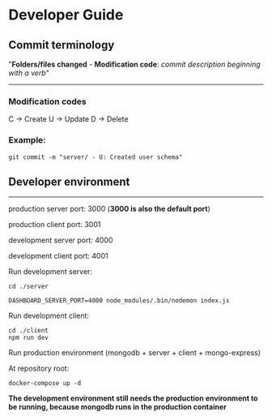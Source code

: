 # Developer Guide


## Commit terminology

"**Folders/files changed** - **Modification code**: *commit description beginning  with a verb*"

---

### Modification codes
C -> Create
U -> Update
D -> Delete

### Example:
```
git commit -m "server/ - U: Created user schema"
```

## Developer environment
---

production server port: 3000 (**3000 is also the default port**)

production client port: 3001

development server port: 4000

development client port: 4001


Run development server:
```
cd ./server

DASHBOARD_SERVER_PORT=4000 node_modules/.bin/nodemon index.js
```

Run development client:

```
cd ./client
npm run dev
```

Run production environment (mongodb + server + client + mongo-express)

At repository root:
```
docker-compose up -d
```

**The development environment still needs the production environment to be running, because mongodb runs in the production container**
